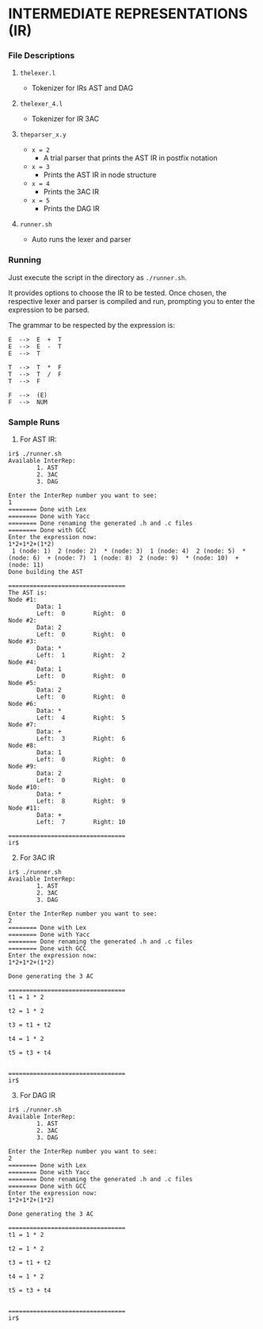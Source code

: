 # INTERMEDIATE REPRESENTATIONS (IR)

### File Descriptions
1. `thelexer.l`
    - Tokenizer for IRs AST and DAG

2. `thelexer_4.l`
    - Tokenizer for IR 3AC

3. `theparser_x.y`
    - `x = 2`
        - A trial parser that prints the AST IR in postfix notation
    - `x = 3`
        - Prints the AST IR in node structure
    - `x = 4`
        - Prints the 3AC IR
    - `x = 5`
        - Prints the DAG IR

4. `runner.sh`  
    - Auto runs the lexer and parser

### Running
Just execute the script in the directory as `./runner.sh`.

It provides options to choose the IR to be tested. Once chosen, the respective lexer and parser is compiled and run, prompting you to enter the expression to be parsed.

The grammar to be respected by the expression is:
```
E  -->  E  +  T 
E  -->  E  -  T
E  -->  T

T  -->  T  *  F
T  -->  T  /  F
T  -->  F

F  -->  (E)
F  -->  NUM
```

### Sample Runs
1. For AST IR:
```
ir$ ./runner.sh 
Available InterRep:
        1. AST
        2. 3AC
        3. DAG

Enter the InterRep number you want to see: 
1
======== Done with Lex
======== Done with Yacc
======== Done renaming the generated .h and .c files
======== Done with GCC
Enter the expression now: 
1*2+1*2+(1*2)
 1 (node: 1)  2 (node: 2)  * (node: 3)  1 (node: 4)  2 (node: 5)  * (node: 6)  + (node: 7)  1 (node: 8)  2 (node: 9)  * (node: 10)  + (node: 11) 
Done building the AST

=================================
The AST is: 
Node #1:
        Data: 1
        Left:  0        Right:  0
Node #2:
        Data: 2
        Left:  0        Right:  0
Node #3:
        Data: *
        Left:  1        Right:  2
Node #4:
        Data: 1
        Left:  0        Right:  0
Node #5:
        Data: 2
        Left:  0        Right:  0
Node #6:
        Data: *
        Left:  4        Right:  5
Node #7:
        Data: +
        Left:  3        Right:  6
Node #8:
        Data: 1
        Left:  0        Right:  0
Node #9:
        Data: 2
        Left:  0        Right:  0
Node #10:
        Data: *
        Left:  8        Right:  9
Node #11:
        Data: +
        Left:  7        Right: 10

=================================
ir$ 
```

2. For 3AC IR
```
ir$ ./runner.sh 
Available InterRep:
        1. AST
        2. 3AC
        3. DAG

Enter the InterRep number you want to see: 
2
======== Done with Lex
======== Done with Yacc
======== Done renaming the generated .h and .c files
======== Done with GCC
Enter the expression now: 
1*2+1*2+(1*2)

Done generating the 3 AC

=================================
t1 = 1 * 2

t2 = 1 * 2

t3 = t1 + t2

t4 = 1 * 2

t5 = t3 + t4


=================================
ir$ 
```

3. For DAG IR
```
ir$ ./runner.sh 
Available InterRep:
        1. AST
        2. 3AC
        3. DAG

Enter the InterRep number you want to see: 
2
======== Done with Lex
======== Done with Yacc
======== Done renaming the generated .h and .c files
======== Done with GCC
Enter the expression now: 
1*2+1*2+(1*2)

Done generating the 3 AC

=================================
t1 = 1 * 2

t2 = 1 * 2

t3 = t1 + t2

t4 = 1 * 2

t5 = t3 + t4


=================================
ir$ 
```